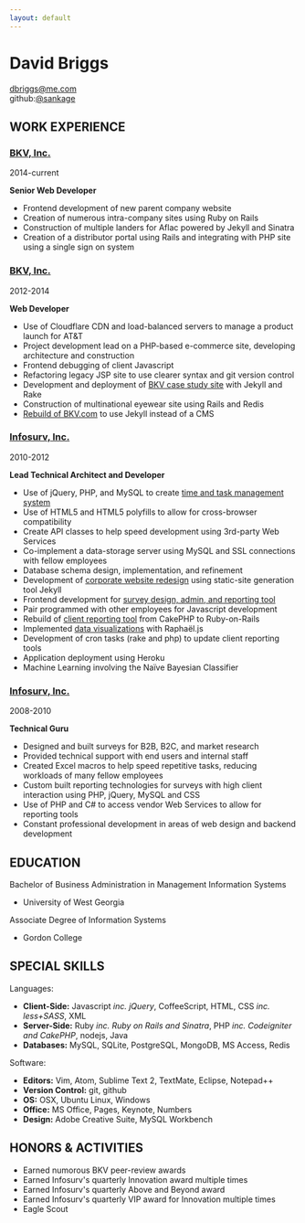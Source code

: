 ```yaml
---
layout: default
---
```


David Briggs
======================================================================
[dbriggs@me.com](mailto:dbriggs@me.com)  
github:[@sankage](https://github.com/sankage)


WORK EXPERIENCE
----------------------------------------------------------------------

### [BKV, Inc.](http://www.bkv.com)
2014-current

**Senior Web Developer**

- Frontend development of new parent company website
- Creation of numerous intra-company sites using Ruby on Rails
- Construction of multiple landers for Aflac powered by Jekyll and Sinatra
- Creation of a distributor portal using Rails and integrating with PHP site
  using a single sign on system

### [BKV, Inc.](http://www.bkv.com)
2012-2014

**Web Developer**

- Use of Cloudflare CDN and load-balanced servers to manage a product launch for
  AT&T
- Project development lead on a PHP-based e-commerce site, developing
  architecture and construction
- Frontend debugging of client Javascript
- Refactoring legacy JSP site to use clearer syntax and git version control
- Development and deployment of [BKV case study site](/bkv-case-study-site/)
  with Jekyll and Rake
- Construction of multinational eyewear site using Rails and Redis
- [Rebuild of BKV.com](/website-rebuild/) to use Jekyll instead of a CMS


### [Infosurv, Inc.](http://www.infosurv.com)
2010-2012

**Lead Technical Architect and Developer**

- Use of jQuery, PHP, and MySQL to create [time and task management
  system](/timesheets/)
- Use of HTML5 and HTML5 polyfills to allow for cross-browser compatibility
- Create API classes to help speed development using 3rd-party Web Services
- Co-implement a data-storage server using MySQL and SSL connections with fellow
  employees
- Database schema design, implementation, and refinement
- Development of [corporate website redesign](/website-redesign/) using
  static-site generation tool Jekyll
- Frontend development for [survey design, admin, and reporting
  tool](/survey-and-reporting-tool/)
- Pair programmed with other employees for Javascript development
- Rebuild of [client reporting tool](/smile_brands_portal/) from CakePHP to
  Ruby-on-Rails
- Implemented [data visualizations](/charts-and-graphs/) with Raphaël.js
- Development of cron tasks (rake and php) to update client reporting tools
- Application deployment using Heroku
- Machine Learning involving the Naïve Bayesian Classifier

### [Infosurv, Inc.](http://www.infosurv.com)
2008-2010

**Technical Guru**

- Designed and built surveys for B2B, B2C, and market research
- Provided technical support with end users and internal staff
- Created Excel macros to help speed repetitive tasks, reducing workloads of
  many fellow employees
- Custom built reporting technologies for surveys with high client interaction
  using PHP, jQuery, MySQL and CSS
- Use of PHP and C# to access vendor Web Services to allow for reporting tools
- Constant professional development in areas of web design and backend
  development


EDUCATION
----------------------------------------------------------------------

Bachelor of Business Administration in Management Information Systems
- University of West Georgia

Associate Degree of Information Systems
- Gordon College


SPECIAL SKILLS
----------------------------------------------------------------------

Languages:

- **Client-Side:** Javascript _inc. jQuery_, CoffeeScript, HTML, CSS _inc.
  less+SASS_, XML
- **Server-Side:** Ruby _inc. Ruby on Rails and Sinatra_, PHP _inc. Codeigniter
  and CakePHP_, nodejs, Java
- **Databases:** MySQL, SQLite, PostgreSQL, MongoDB, MS Access, Redis

Software:

- **Editors:** Vim, Atom, Sublime Text 2, TextMate, Eclipse, Notepad++
- **Version Control:** git, github
- **OS:** OSX, Ubuntu Linux, Windows
- **Office:** MS Office, Pages, Keynote, Numbers
- **Design:** Adobe Creative Suite, MySQL Workbench


HONORS & ACTIVITIES
----------------------------------------------------------------------

- Earned numorous BKV peer-review awards
- Earned Infosurv's quarterly Innovation award multiple times
- Earned Infosurv's quarterly Above and Beyond award
- Earned Infosurv's quarterly VIP award for Innovation multiple times
- Eagle Scout
